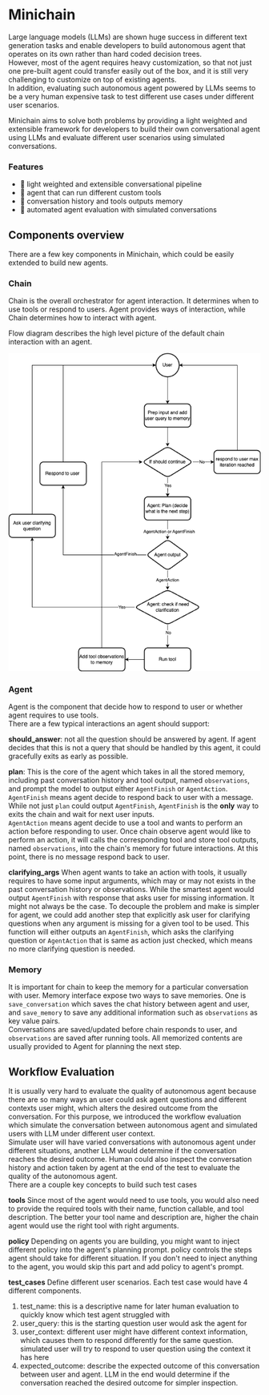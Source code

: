 # Minichain
Large language models (LLMs) are shown huge success in different text generation tasks and
enable developers to build autonomous agent that operates on its own rather than hard coded
decision trees.  
However, most of the agent requires heavy customization, so that not just one pre-built agent
could transfer easily out of the box, and it is still very challenging to customize on top of
existing agents.  
In addition, evaluating such autonomous agent powered by LLMs seems to be a very human
expensive task to test different use cases under different user scenarios.

Minichain aims to solve both problems by providing a light weighted and extensible framework
for developers to build their own conversational agent using LLMs and evaluate different user
scenarios using simulated conversations.

### Features

- 🚀 light weighted and extensible conversational pipeline
- 🔗 agent that can run different custom tools
- 💾 conversation history and tools outputs memory
- 🤖 automated agent evaluation with simulated conversations


## Components overview
There are a few key components in Minichain, which could be easily extended to build new agents.

### Chain
Chain is the overall orchestrator for agent interaction. It determines when to use tools or respond to users.
Agent provides ways of interaction, while Chain determines how to
interact with agent.

Flow diagram describes the high level picture of the default chain interaction with an agent.

![alt text](./docs/imgs/Minichain.drawio.png)

### Agent
Agent is the component that decide how to respond to user or whether agent requires to use tools.  
There are a few typical interactions an agent should support:

**should_answer**: not all the question should be answered by agent. If agent decides that this
is not a query that should be handled by this agent, it could gracefully exits as early as
possible.

**plan**: This is the core of the agent which takes in all the stored memory, including past
conversation history and tool output, named `observations`, and prompt the model to  output either `AgentFinish` or
`AgentAction`.  
`AgentFinish` means agent decide to respond back to user with a
message. While not just `plan` could output `AgentFinish`, `AgentFinish` is the **only** way to
exits the chain and wait for next user inputs.  
`AgentAction` means agent decide to use a tool and wants to perform an action before responding
to user. Once chain observe agent would like to perform an action, it will calls the
corresponding tool and store tool outputs, named `observations`, into the chain's memory for
future interactions. At this point, there is no message respond back to user.

**clarifying_args**
When agent wants to take an action with tools, it usually requires to have some input arguments,
which may or may not exists in the past conversation history or observations. While the
smartest agent would output `AgentFinish` with response that asks user for missing information.
It might not always be the case. To decouple the problem and make is simpler for agent, we
could add another step that explicitly ask user for clarifying questions when any argument is
missing for a given tool to be used. This function will either outputs an `AgentFinish`, which
asks the clarifying question or `AgentAction` that is same as action just checked, which means
no more clarifying question is needed.

### Memory
It is important for chain to keep the memory for a particular conversation with user. Memory
interface expose two ways to save memories. One is `save_conversation` which saves the chat
history between agent and user, and `save_memory` to save any additional information such as
`observations` as key value pairs.  
Conversations are saved/updated before chain responds to user, and `observations` are saved
after running tools. All memorized contents are usually provided to Agent for planning
the next step.

## Workflow Evaluation
It is usually very hard to evaluate the quality of autonomous agent because there are so many
ways an user could ask agent questions and different contexts user might, which alters the
desired outcome from the conversation. For this purpose, we introduced the workflow evaluation
which simulate the conversation between autonomous agent and simulated users with LLM under
different user context.  
Simulate user will have varied conversations with autonomous agent under different situations,
another LLM would determine if the conversation reaches the desired outcome. Human could also
inspect the conversation history and action taken by agent at the end of the test to evaluate
the quality of the autonomous agent.  
There are a couple key concepts to build such test cases

**tools** Since most of the agent would need to use tools, you would also need to provide the
required tools with their name, function callable, and tool description. The better your tool
name and description are, higher the chain agent would use the right tool with right arguments.

**policy** Depending on agents you are building, you might want to inject different policy into
the agent's planning prompt. policy controls the steps agent should take for different situation.
If you don't need to inject anything to the agent, you would skip this part and add policy to
agent's prompt.

**test_cases** Define different user scenarios. Each test case would have 4 different components.
1. test_name: this is a descriptive name for later human evaluation to quickly know which test
   agent struggled with
2. user_query: this is the starting question user would ask the agent for
3. user_context: different user might have different context information, which causes them to
   respond differently for the same question. simulated user will try to respond to user
   question using the context it has here
4. expected_outcome: describe the expected outcome of this conversation between user and agent.
   LLM in the end would determine if the conversation reached the desired outcome for simpler
   inspection.

